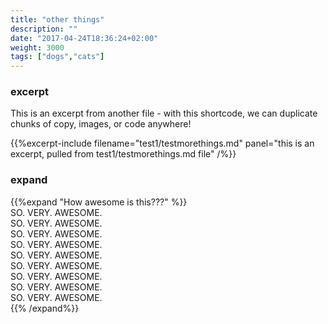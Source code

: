 ```yaml
---
title: "other things"
description: ""
date: "2017-04-24T18:36:24+02:00"
weight: 3000
tags: ["dogs","cats"]
---
```


### excerpt

This is an excerpt from another file - with this shortcode, we can duplicate chunks of copy, images, or code anywhere!
<!--more-->

{{%excerpt-include filename="test1/testmorethings.md" panel="this is an excerpt, pulled from test1/testmorethings.md file" /%}}


### expand

{{%expand "How awesome is this???" %}}<br />
SO. VERY. AWESOME.<br />
SO. VERY. AWESOME.<br />
SO. VERY. AWESOME.<br />
SO. VERY. AWESOME.<br />
SO. VERY. AWESOME.<br />
SO. VERY. AWESOME.<br />
SO. VERY. AWESOME.<br />
SO. VERY. AWESOME.<br />
SO. VERY. AWESOME.<br />
{{% /expand%}}

